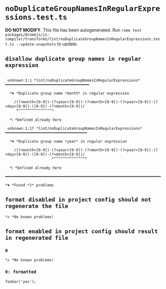 # `noDuplicateGroupNamesInRegularExpressions.test.ts`

**DO NOT MODIFY**. This file has been autogenerated. Run `rome test packages/@romejs/js-compiler/transforms/lint/noDuplicateGroupNamesInRegularExpressions.test.ts --update-snapshots` to update.

## `disallow duplicate group names in regular expression`

```

 unknown:1:1 *lint/noDuplicateGroupNamesInRegularExpressions* ━━━━━━━━━━━━━━━━━━━━━━━━━━━━━━━━━━━━━━

  *✖ *Duplicate group name *month* in regular expression

    /(?<month>[0-9])-(?<year>[0-9])-(?<month>[0-9])-(?<year>[0-9])-(?<day>[0-9])-([0-9])-(?<month>[0-9])/
     *^^^^^^^^^^^^^^^* 

  *ℹ *Defined already here

 unknown:1:17 *lint/noDuplicateGroupNamesInRegularExpressions* ━━━━━━━━━━━━━━━━━━━━━━━━━━━━━━━━━━━━━

  *✖ *Duplicate group name *year* in regular expression

    /(?<month>[0-9])-(?<year>[0-9])-(?<month>[0-9])-(?<year>[0-9])-(?<day>[0-9])-([0-9])-(?<month>[0-9])/
                     *^^^^^^^^^^^^^^* 

  *ℹ *Defined already here

━━━━━━━━━━━━━━━━━━━━━━━━━━━━━━━━━━━━━━━━━━━━━━━━━━━━━━━━━━━━━━━━━━━━━━━━━━━━━━━━━━━━━━━━━━━━━━━━━━━━

*✖ *Found *2* problems

```

## `format disabled in project config should not regenerate the file`

```
*✔ *No known problems!

```

## `format enabled in project config should result in regenerated file`

### `0`

```
*✔ *No known problems!

```

### `0: formatted`

```
foobar('yes');

```
